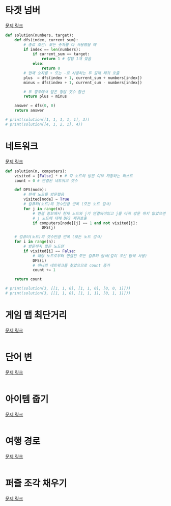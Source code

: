 # 타겟 넘버
[문제 링크](https://school.programmers.co.kr/learn/courses/30/lessons/43165)
```python
def solution(numbers, target):
    def dfs(index, current_sum):
        # 종료 조건: 모든 숫자를 다 사용했을 때
        if index == len(numbers):
            if current_sum == target:
                return 1 # 정답 1개 찾음
            else:
                return 0
        # 현재 숫자를 + 또는 -로 사용하는 두 갈래 재귀 호출
        plus  = dfs(index + 1, current_sum + numbers[index])
        minus = dfs(index + 1, current_sum - numbers[index])

        # 두 경우에서 얻은 정답 갯수 합산
        return plus + minus

    answer = dfs(0, 0)
    return answer

# print(solution([1, 1, 1, 1, 1], 3))
# print(solution([4, 1, 2, 1], 4))
```

# 네트워크
[문제 링크](https://school.programmers.co.kr/learn/courses/30/lessons/43162)
```python
def solution(n, computers):
    visited = [False] * n # 각 노드의 방문 여부 저장하는 리스트
    count = 0 # 연결된 네트워크 갯수

    def DFS(node):
        # 현재 노드를 방문했음
        visited[node] = True
        # 컴퓨터(노드)의 갯수만큼 반복 (모든 노드 검사)
        for j in range(n):
            # 연결 정보에서 현재 노드와 j가 연결되어있고 j를 아직 방문 하지 않았으면 
            # j 노드에 대해 DFS 재귀호출 
            if computers[node][j] == 1 and not visited[j]:
                DFS(j)

    # 컴퓨터(노드)의 갯수만큼 반복 (모든 노드 검사)
    for i in range(n):
        # 방문하지 않은 노드면
        if visited[i] == False:
            # 해당 노드로부터 연결된 모든 컴퓨터 탐색(깊이 우선 탐색 사용)
            DFS(i)
            # 하나의 네트워크를 찾았으므로 count 증가
            count += 1

    return count

# print(solution(3, [[1, 1, 0], [1, 1, 0], [0, 0, 1]]))
# print(solution(3, [[1, 1, 0], [1, 1, 1], [0, 1, 1]]))
```

# 게임 맵 최단거리
[문제 링크](https://school.programmers.co.kr/learn/courses/30/lessons/1844)
```python

```

# 단어 변
[문제 링크](https://school.programmers.co.kr/learn/courses/30/lessons/43163)
```python

```

# 아이템 줍기
[문제 링크](https://school.programmers.co.kr/learn/courses/30/lessons/87694)
```python

```

# 여행 경로 
[문제 링크](https://school.programmers.co.kr/learn/courses/30/lessons/43164)
```python

```

# 퍼즐 조각 채우기
[문제 링크](https://school.programmers.co.kr/learn/courses/30/lessons/84021)
```python

```